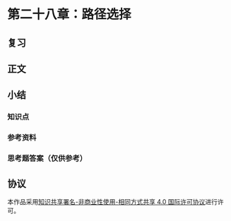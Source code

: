 # 第二十八章：路径选择

## 复习

## 正文

## 小结

### 知识点

### 参考资料

### 思考题答案（仅供参考）

## 协议

本作品采用[知识共享署名-非商业性使用-相同方式共享 4.0 国际许可协议](https://creativecommons.org/licenses/by-nc-sa/4.0/deed.zh)进行许可。